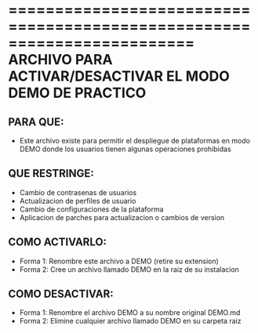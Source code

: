 ========================================================================
        ARCHIVO PARA ACTIVAR/DESACTIVAR EL MODO DEMO DE PRACTICO
========================================================================

## PARA QUE:
* Este archivo existe para permitir el despliegue de plataformas
  en modo DEMO donde los usuarios tienen algunas operaciones prohibidas

## QUE RESTRINGE:
* Cambio de contrasenas de usuarios
* Actualizacion de perfiles de usuario
* Cambio de configuraciones de la plataforma
* Aplicacion de parches para actualizacion o cambios de version

## COMO ACTIVARLO:
* Forma 1: Renombre este archivo a DEMO (retire su extension)
* Forma 2: Cree un archivo llamado DEMO en la raiz de su instalacion

## COMO DESACTIVAR:
* Forma 1: Renombre el archivo DEMO a su nombre original DEMO.md
* Forma 2: Elimine cualquier archivo llamado DEMO en su carpeta raiz
